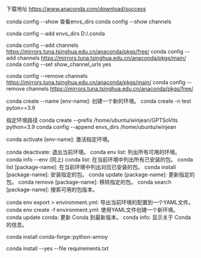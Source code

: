 下载地址 https://www.anaconda.com/download/success

conda config --show  查看envs_dirs
conda config --show channels

conda config --add envs_dirs D:/.conda

conda config --add channels https://mirrors.tuna.tsinghua.edu.cn/anaconda/pkgs/free/
conda config --add channels https://mirrors.tuna.tsinghua.edu.cn/anaconda/pkgs/main/
conda config --set show_channel_urls yes


conda config --remove channels https://mirrors.tuna.tsinghua.edu.cn/anaconda/pkgs/main/
conda config --remove channels https://mirrors.tuna.tsinghua.edu.cn/anaconda/pkgs/free/

conda create --name [env-name]: 创建一个新的环境。
conda create -n test pyton==3.9

指定环境路径
conda create --prefix /home/ubuntu/winjean/GPTSoVits python=3.9
conda config --append envs_dirs /home/ubuntu/winjean

conda activate [env-name]: 激活指定环境。

conda deactivate: 退出当前环境。
conda env list: 列出所有可用的环境。
conda info --env (同上)
conda list: 在当前环境中列出所有已安装的包。
conda list [package-name]: 在当前环境中列出对应已安装的包。
conda install [package-name]: 安装指定的包。
conda update [package-name]: 更新指定的包。
conda remove [package-name]: 移除指定的包。
conda search [package-name]: 搜索可用的包版本。

  
conda env export > environment.yml: 导出当前环境的配置到一个YAML文件。
conda env create -f environment.yml: 使用YAML文件创建一个新环境。
conda update conda: 更新 Conda 到最新版本。
conda info: 显示关于 Conda 的信息。

conda install conda-forge::python-annoy

conda install --yes --file requirements.txt


